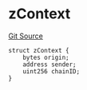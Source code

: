 # zContext
[Git Source](https://github.com/zeta-chain/protocol-contracts/blob/6d255086a2997fe8d79339bbb664b6c1d433f9e9/contracts/zevm/interfaces/UniversalContract.sol)


```solidity
struct zContext {
    bytes origin;
    address sender;
    uint256 chainID;
}
```

